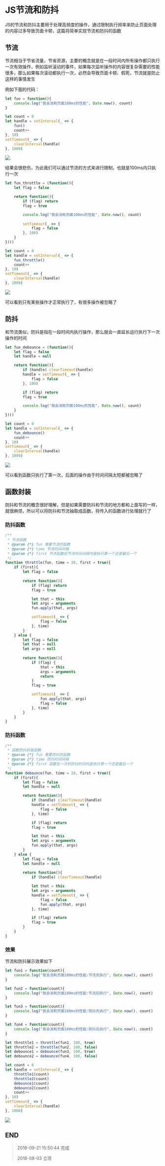 # JS节流和防抖

JS的节流和防抖主要用于处理高频度的操作，通过限制执行频率来防止页面处理的内容过多导致页面卡顿，这篇将简单实现节流和防抖的函数

## 节流

节流相当于节省流量，节省资源，主要的概念就是在一段时间内所有操作都只执行一次有效操作，例如监听滚动的事件，如果每次监听操作的内容很复杂需要的性能很多，那么如果每次滚动都执行一次，必然会导致页面卡顿、假死，节流就是防止这样的事情发生

例如下面的代码：

``` javascript
let fun = function(){
    console.log("我会消耗页面100ms的性能", Date.now(), count)
}

let count = 0
let handle = setInterval(_ => {
    fun()
    count++
}, 10)
setTimeout(_ => {
    clearInterval(handle)
}, 1000)
```

![](http://blog-cdn.chenxiyuan.fun/18-9-21/81639433.jpg)

结果会很悲伤，为此我们可以通过节流的方式来进行限制，也就是100ms内只执行一次

``` javascript
let fun_throttle = (function(){
    let flag = false

    return function(){
        if (flag) return
        flag = true

        console.log("我会消耗页面100ms的性能", Date.now(), count)
        
        setTimeout(_ => {
            flag = false
        }, 100)
    }
})()

let count = 0
let handle = setInterval(_ => {
    fun_throttle()
    count++
}, 10)
setTimeout(_ => {
    clearInterval(handle)
}, 1000)
```

![](http://blog-cdn.chenxiyuan.fun/18-9-21/49516254.jpg)

可以看到只有某些操作才正常执行了，有很多操作被忽略了

## 防抖

和节流类似，防抖是指在一段时间内执行操作，那么就会一直延长运行执行下一次操作的时间

``` javascript
let fun_debounce = (function(){
    let flag = false
    let handle = null

    return function(){
        if (handle) clearTimeout(handle)
        handle = setTimeout(_ => {
            flag = false
        }, 100)

        if (flag) return
        flag = true

        console.log("我会消耗页面100ms的性能", Date.now(), count)
    }
})()

let count = 0
let handle = setInterval(_ => {
    fun_debounce()
    count++
}, 10)
setTimeout(_ => {
    clearInterval(handle)
}, 1000)
```

![](http://blog-cdn.chenxiyuan.fun/18-9-21/16618706.jpg)

可以看到函数只执行了第一次，后面的操作由于时间间隔太短都被忽略了

## 函数封装

防抖和节流的概念很好理解，但是如果需要防抖和节流的地方都和上面写的一样，就很麻烦，所以可以将防抖和节流抽取成函数，将传入的函数进行处理就行了

### 防抖函数

``` javascript
/**
 * 节流函数
 * @param {*} fun 需要节流的函数
 * @param {*} time 节流时间间隔
 * @param {*} first 节流函数在节流时间间隔内是执行第一个还是最后一个
 */
function throttle(fun, time = 10, first = true){
    if (first){
        let flag = false
    
        return function(){
            if (flag) return
            flag = true

            let that = this
            let args = arguments
            fun.apply(that, args)

            setTimeout(_ => {
                flag = false
            }, time)
        }
    } else {
        let flag = false
        let that = null
        let args = null
    
        return function(){
            if (flag) {
                that = this
                args = arguments
                return
            }
            flag = true

            setTimeout(_ => {
                fun.apply(that, args)
                flag = false
            }, time)
        }
    }
}
```

### 防抖函数

``` javascript
/**
 * 函数防抖封装函数
 * @param {*} fun 需要防抖的函数
 * @param {*} time 防抖时间间隔
 * @param {*} first 函数在一次的防抖时间内是执行第一个还是最后一个
 */
function debounce(fun, time = 10, first = true){
    if (first){
        let flag = false
        let handle = null

        return function(){
            if (handle) clearTimeout(handle)
            handle = setTimeout(_ => {
                flag = false
            }, time)

            if (flag) return
            flag = true

            let that = this
            let args = arguments
            fun.apply(that, args)
        }
    } else {
        let flag = false
        let handle = null
    
        return function(){
            if (handle) clearTimeout(handle)

            let that = this
            let args = arguments
            handle = setTimeout(_ => {
                flag = false
                fun.apply(that, args)
            }, time)

            if (flag) return
            flag = true
        }
    }
}
```

### 效果

节流和防抖展示效果如下

``` javascript
let fun1 = function(count){
    console.log("我会消耗页面100ms的性能:节流先执行", Date.now(), count)
}

let fun2 = function(count){
    console.log("我会消耗页面100ms的性能:节流后执行", Date.now(), count)
}

let fun3 = function(count){
    console.log("我会消耗页面100ms的性能:防抖先执行", Date.now(), count)
}

let fun4 = function(count){
    console.log("我会消耗页面100ms的性能:防抖后执行", Date.now(), count)
}

let throttle1 = throttle(fun1, 100, true)
let throttle2 = throttle(fun2, 100, false)
let debounce1 = debounce(fun3, 100, true)
let debounce2 = debounce(fun4, 100, false)

let count = 0
let handle = setInterval(_ => {
    throttle1(count)
    throttle2(count)
    debounce1(count)
    debounce2(count)
    count++
}, 10)
setTimeout(_ => {
    clearInterval(handle)
}, 1000)
```

![](http://blog-cdn.chenxiyuan.fun/18-9-21/24133946.jpg)

## END

>   2018-09-21 15:50:44  完成
> 
>   2018-08-03  立项